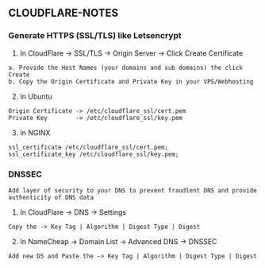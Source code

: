 ## CLOUDFLARE-NOTES

### Generate HTTPS (SSL/TLS) like Letsencrypt
1. In CloudFlare -> SSL/TLS -> Origin Server -> Click Create Certificate
```
a. Provide the Host Names (your domains and sub domains) the click Create
b. Copy the Origin Certificate and Private Key in your VPS/Webhosting
```
2. In Ubuntu
```
Origin Certificate -> /etc/cloudflare_ssl/cert.pem
Private Key        -> /etc/cloudflare_ssl/key.pem    
```
3. In NGINX
```
ssl_certificate /etc/cloudflare_ssl/cert.pem;
ssl_certificate_key /etc/cloudflare_ssl/key.pem;
```
### DNSSEC 
```
Add layer of security to your DNS to prevent fraudlent DNS and provide authenticity of DNS data
```
1. In CloudFlare -> DNS -> Settings
```
Copy the -> Key Tag | Algorithm | Digest Type | Digest
```
2. In NameCheap -> Domain List -> Advanced DNS -> DNSSEC
```
Add new DS and Paste the -> Key Tag | Algorithm | Digest Type | Digest 
```
